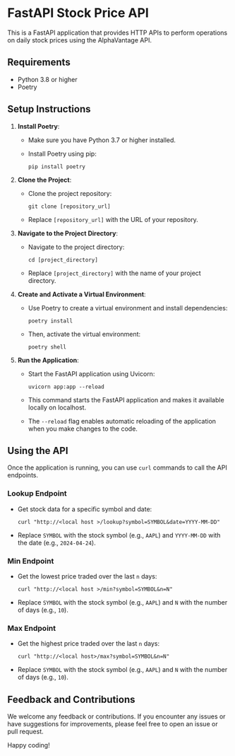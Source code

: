 # FastAPI Stock Price API

This is a FastAPI application that provides HTTP APIs to perform operations on daily stock prices using the AlphaVantage API. 

## Requirements

- Python 3.8 or higher
- Poetry

## Setup Instructions

1. **Install Poetry**:
    - Make sure you have Python 3.7 or higher installed.
    - Install Poetry using pip:

        ```shell
        pip install poetry
        ```

2. **Clone the Project**:
    - Clone the project repository:

        ```shell
        git clone [repository_url]
        ```

    - Replace `[repository_url]` with the URL of your repository.

3. **Navigate to the Project Directory**:
    - Navigate to the project directory:

        ```shell
        cd [project_directory]
        ```

    - Replace `[project_directory]` with the name of your project directory.

4. **Create and Activate a Virtual Environment**:
    - Use Poetry to create a virtual environment and install dependencies:

        ```shell
        poetry install
        ```

    - Then, activate the virtual environment:

        ```shell
        poetry shell
        ```

5. **Run the Application**:
    - Start the FastAPI application using Uvicorn:

        ```shell
        uvicorn app:app --reload
        ```

    - This command starts the FastAPI application and makes it available locally on localhost.
    - The `--reload` flag enables automatic reloading of the application when you make changes to the code.

## Using the API

Once the application is running, you can use `curl` commands to call the API endpoints.

### Lookup Endpoint

- Get stock data for a specific symbol and date:

    ```shell
    curl "http://<local host >/lookup?symbol=SYMBOL&date=YYYY-MM-DD"
    ```

- Replace `SYMBOL` with the stock symbol (e.g., `AAPL`) and `YYYY-MM-DD` with the date (e.g., `2024-04-24`).

### Min Endpoint

- Get the lowest price traded over the last `n` days:

    ```shell
    curl "http://<local host >/min?symbol=SYMBOL&n=N"
    ```

- Replace `SYMBOL` with the stock symbol (e.g., `AAPL`) and `N` with the number of days (e.g., `10`).

### Max Endpoint

- Get the highest price traded over the last `n` days:

    ```shell
    curl "http://<local host>/max?symbol=SYMBOL&n=N"
    ```

- Replace `SYMBOL` with the stock symbol (e.g., `AAPL`) and `N` with the number of days (e.g., `10`).

## Feedback and Contributions

We welcome any feedback or contributions. If you encounter any issues or have suggestions for improvements, please feel free to open an issue or pull request.

Happy coding!
